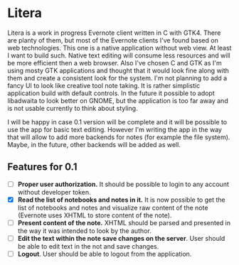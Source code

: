 # Litera
Litera is a work in progress Evernote client written in C with GTK4. There are planty of them, but most of the Evernote clients I've found based on web technologies. This one is a native application without web view. At least I want to build such. Native text editing will consume less resources and will be more efficient then a web browser. Also I've chosen C and GTK as I'm using mosty GTK applications and thought that it would look fine along with them and create a consistent look for the system. I'm not planning to add a fancy UI to look like creative tool note taking. It is rather simplistic application build with default controls. In the future it possible to adopt libadwaita to look better on GNOME, but the application is too far away and is not usable currently to think about styling.

I will be happy in case 0.1 version will be complete and it will be possible to use the app for basic text editing. However I'm writing the app in the way that will allow to add more backends for notes (for example the file system). Maybe, in the future, other backends will be added as well.

## Features for 0.1
- [ ] **Proper user authorization.** It should be possible to login to any account without developer token.
- [x] **Read the list of notebooks and notes in it.** It is now possible to get the list of notebooks and notes and visualize raw content of the note (Evernote uses XHTML to store content of the note).
- [ ] **Present content of the note.** XHTML should be parsed and presented in the way it was intended to look by the author.
- [ ] **Edit the text within the note save changes on the server**. User should be able to edit text in the not and save changes.
- [ ] **Logout**. User should be able to logout from the application.
